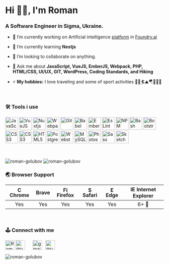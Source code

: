 <h1 align="left">Hi 👋🏼, I'm Roman</h1>
<h3 align="left">A Software Engineer in Sigma, Ukraine.</h3>

- 🔭 I’m currently working on Artificial intelligence [platform](https://foundry.ai/curia-ai) in [Foundry.ai](https://foundry.ai/)
- 🌱 I’m currently learning **Nestjs**

- 🤝 I’m looking to collaborate on anything.

- 💬 Ask me about **JavaScript, VueJS, EmberJS, Webpack, PHP, HTML/CSS, UI/UX, GIT, WordPress, Coding Standards, and Hiking**

- ⚡ **My hobbies:** I love traveling and some of sport activities 🚴🎣🏄⛰️🪂🏋🏻‍♀️

&nbsp;
### 🛠️ Tools i use
<p align="left">
<img src="https://cdn.jsdelivr.net/gh/devicons/devicon/icons/javascript/javascript-original.svg" title="JavaScript" alt="JavaScript" width="40" height="40"/>
	<img src="https://cdn.jsdelivr.net/gh/devicons/devicon/icons/vuejs/vuejs-original.svg" title="VueJS" alt="VueJS" width="40" height="40"/>
    <img src="https://cdn.jsdelivr.net/gh/devicons/devicon/icons/nuxtjs/nuxtjs-original.svg" title="Nuxtjs" alt="Nuxtjs" width="40" height="40"/>
	<img src="https://cdn.jsdelivr.net/gh/devicons/devicon/icons/webpack/webpack-original.svg" title="Webpack" alt="Webpack" width="40" height="40"/>
  <img src="https://cdn.jsdelivr.net/gh/devicons/devicon/icons/git/git-original.svg" title="Git" alt="Git" width="40" height="40"/>
	<img src="https://cdn.jsdelivr.net/gh/devicons/devicon/icons/babel/babel-original.svg" title="Babel" alt="Babel" width="40" height="40"/>
    <img src="https://cdn.jsdelivr.net/gh/devicons/devicon/icons/ember/ember-original-wordmark.svg" title="Ember" alt="Ember" width="40" height="40"/>
  <img src="https://cdn.jsdelivr.net/gh/devicons/devicon/icons/eslint/eslint-original-wordmark.svg" title="EsLint" alt="EsLint" width="40" height="40"/>
  <img src="https://cdn.jsdelivr.net/gh/devicons/devicon/icons/npm/npm-original-wordmark.svg" title="NPM" alt="NPM" width="40" height="40"/ />
	<img src="https://cdn.jsdelivr.net/gh/devicons/devicon/icons/bash/bash-original.svg" title="Bash" alt="Bash" width="40" height="40"/>
	<img src="https://cdn.jsdelivr.net/gh/devicons/devicon/icons/bootstrap/bootstrap-original.svg" title="Bootstrap" alt="Bootstrap" width="40" height="40"/>
	<img src="https://cdn.jsdelivr.net/gh/devicons/devicon/icons/css3/css3-original.svg" title="CSS3" alt="CSS3" width="40" height="40"/>
  <img src="https://cdn.jsdelivr.net/gh/devicons/devicon/icons/codepen/codepen-plain.svg" title="CSS3" alt="CSS3" width="40" height="40"/>         
	<img src="https://cdn.jsdelivr.net/gh/devicons/devicon/icons/html5/html5-original.svg" title="HTML5" alt="HTML5" width="40" height="40"/>
  <img src="https://cdn.jsdelivr.net/gh/devicons/devicon/icons/postgresql/postgresql-original.svg"  title="Postgresql" alt="Postgresql" width="40" height="40"/>
  <img src="https://cdn.jsdelivr.net/gh/devicons/devicon/icons/webstorm/webstorm-original.svg" title="Webstorm" alt="Webstorm" width="40" height="40"/>          
	<img src="https://cdn.jsdelivr.net/gh/devicons/devicon/icons/mysql/mysql-original.svg" title="MySQL" alt="MySQL" width="40" height="40"/>
	<img src="https://cdn.jsdelivr.net/gh/devicons/devicon/icons/photoshop/photoshop-plain.svg" title="Photoshop" alt="Photoshop" width="40" height="40"/>
	<img src="https://cdn.jsdelivr.net/gh/devicons/devicon/icons/sass/sass-original.svg" title="Sass" alt="Sass" width="40" height="40"/>
	<img src="https://cdn.jsdelivr.net/gh/devicons/devicon/icons/sketch/sketch-original.svg" title="Sketch" alt="Sketch" width="40" height="40"/>
</p>
&nbsp;

<p align="left"><img src="https://github-readme-stats.vercel.app/api?username=roman-golubov&show_icons=true&hide=contribs" alt="roman-golubov" />&nbsp;<img src="https://github-readme-stats.vercel.app/api/top-langs/?username=roman-golubov&layout=compact&hide=html" alt="roman-golubov" /></p>

### 🌏 Browser Support

| <img src="https://user-images.githubusercontent.com/1215767/34348387-a2e64588-ea4d-11e7-8267-a43365103afe.png" alt="Chrome" width="16px" height="16px" /> Chrome | Brave | <img src="https://user-images.githubusercontent.com/1215767/34348383-9e7ed492-ea4d-11e7-910c-03b39d52f496.png" alt="Firefox" width="16px" height="16px" /> Firefox | <img src="https://user-images.githubusercontent.com/1215767/34348394-a981f892-ea4d-11e7-9156-d128d58386b9.png" alt="Safari" width="16px" height="16px" /> Safari | <img src="https://user-images.githubusercontent.com/1215767/34348380-93e77ae8-ea4d-11e7-8696-9a989ddbbbf5.png" alt="Edge" width="16px" height="16px" /> Edge | <img src="https://user-images.githubusercontent.com/1215767/34348590-250b3ca2-ea4f-11e7-9efb-da953359321f.png" alt="IE" width="16px" height="16px" /> Internet Explorer |
| :---------: | :---------: | :---------: | :---------: | :---------: | :---------: |
| Yes | Yes | Yes | Yes | Yes | 6+ 🤣 |

<br />

### 🕹️ Connect with me

<p align="left">
<a href="https://www.linkedin.com/in/murkot0833/" target="blank"><img align="center" src="https://cdn.jsdelivr.net/npm/simple-icons@3.0.1/icons/linkedin.svg" alt="murkot0833" height="30" width="30" /></a>&nbsp;&nbsp;
<a href="https://t.me/murkot0833">
  <img align="left" alt="Roman's Telegram" height="30" width="30" src="https://cdn.jsdelivr.net/npm/simple-icons@v3/icons/telegram.svg" />
</a>&nbsp;&nbsp;
<a href="mailto:drupalspec@gmail.com" target="blank"><img align="center" src="https://cdn.jsdelivr.net/npm/simple-icons@3.0.1/icons/gmail.svg" alt="gmail" height="30" width="30" /></a>&nbsp;&nbsp;
<a href="https://instagram.com/murkot0833" target="blank"><img align="center" src="https://cdn.jsdelivr.net/npm/simple-icons@3.0.1/icons/instagram.svg" alt="murkot0833" height="30" width="30" /></a>
</p>

<p align="left"> <img src="https://komarev.com/ghpvc/?username=roman-golubov" alt="roman-golubov" /> </p>


